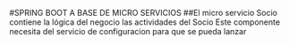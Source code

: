 #SPRING BOOT A BASE DE MICRO SERVICIOS
##El micro servicio Socio contiene la lógica del negocio las actividades del Socio
Este componente necesita del servicio de configuracion para que se pueda lanzar
